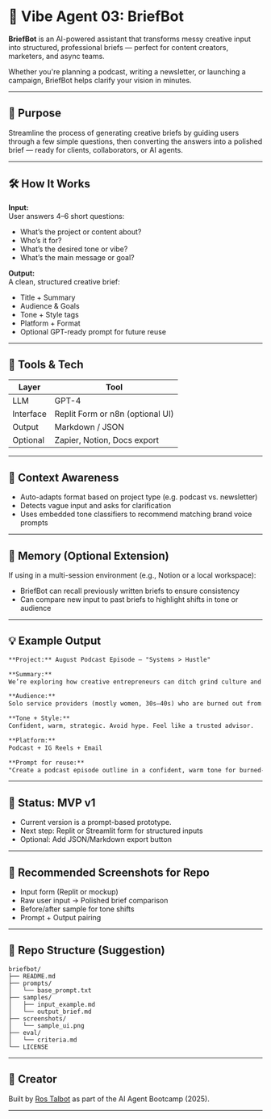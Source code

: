 # 🤖 Vibe Agent 03: BriefBot

**BriefBot** is an AI-powered assistant that transforms messy creative input into structured, professional briefs — perfect for content creators, marketers, and async teams.

Whether you're planning a podcast, writing a newsletter, or launching a campaign, BriefBot helps clarify your vision in minutes.

---

## 🧠 Purpose

Streamline the process of generating creative briefs by guiding users through a few simple questions, then converting the answers into a polished brief — ready for clients, collaborators, or AI agents.

---

## 🛠️ How It Works

**Input:**  
User answers 4–6 short questions:
- What’s the project or content about?
- Who’s it for?
- What’s the desired tone or vibe?
- What’s the main message or goal?

**Output:**  
A clean, structured creative brief:
- Title + Summary
- Audience & Goals
- Tone + Style tags
- Platform + Format
- Optional GPT-ready prompt for future reuse

---

## 🔌 Tools & Tech

| Layer     | Tool        |
|-----------|-------------|
| LLM       | GPT-4       |
| Interface | Replit Form or n8n (optional UI) |
| Output    | Markdown / JSON |
| Optional  | Zapier, Notion, Docs export |

---

## 🧠 Context Awareness

- Auto-adapts format based on project type (e.g. podcast vs. newsletter)
- Detects vague input and asks for clarification
- Uses embedded tone classifiers to recommend matching brand voice prompts

---

## 🧠 Memory (Optional Extension)

If using in a multi-session environment (e.g., Notion or a local workspace):
- BriefBot can recall previously written briefs to ensure consistency
- Can compare new input to past briefs to highlight shifts in tone or audience

---

## 💡 Example Output

```markdown
**Project:** August Podcast Episode – "Systems > Hustle"

**Summary:**
We’re exploring how creative entrepreneurs can ditch grind culture and scale sustainably using smart systems. This episode will be part of our "Anti-Hustle Toolkit" series.

**Audience:**
Solo service providers (mostly women, 30s–40s) who are burned out from hustle culture and ready to work smarter.

**Tone + Style:**
Confident, warm, strategic. Avoid hype. Feel like a trusted advisor.

**Platform:**
Podcast + IG Reels + Email

**Prompt for reuse:**
"Create a podcast episode outline in a confident, warm tone for burned-out solo entrepreneurs. Emphasize strategic systems over hustle. Avoid jargon."
```

---

## 🚀 Status: MVP v1

- Current version is a prompt-based prototype. 
- Next step: Replit or Streamlit form for structured inputs
- Optional: Add JSON/Markdown export button

---

## 📸 Recommended Screenshots for Repo

- Input form (Replit or mockup)
- Raw user input → Polished brief comparison
- Before/after sample for tone shifts
- Prompt + Output pairing

---

## 📂 Repo Structure (Suggestion)

```
briefbot/
├── README.md
├── prompts/
│   └── base_prompt.txt
├── samples/
│   ├── input_example.md
│   └── output_brief.md
├── screenshots/
│   └── sample_ui.png
├── eval/
│   └── criteria.md
└── LICENSE
```

---

## 👤 Creator
Built by [Ros Talbot](https://github.com/RosTalbot) as part of the AI Agent Bootcamp (2025).

---
